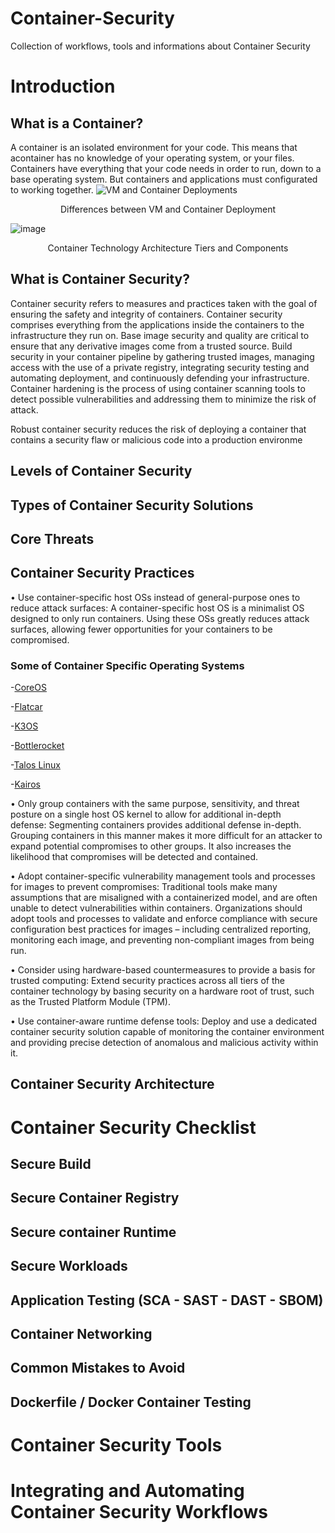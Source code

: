 # Container-Security
Collection of workflows, tools and informations about Container Security

# Introduction
## What is a Container?
A container is an isolated environment for your code. This means that acontainer has no knowledge of your operating system, or your files. Containers have everything that your code needs in order to run, down to a base operating system. But containers and applications must configurated to working together.
![VM and Container Deployments](https://www.veritis.com/wp-content/uploads/2019/09/virtual-machine-and-container-deployments.jpg)
<p align="center">Differences between VM and Container Deployment </p>

![image](https://github.com/GrimezSec/Container-Security/assets/128565483/fd2bbc26-c6a6-4e49-9250-2bcc52b17313)
<p align="center">Container Technology Architecture Tiers and Components </p>

## What is Container Security?

Container security refers to measures and practices taken with the goal of ensuring the safety and integrity of containers. Container security comprises everything from the applications inside the containers to the infrastructure they run on. Base image security and quality are critical to ensure that any derivative images come from a trusted source. Build security in your container pipeline by gathering trusted images, managing access with the use of a private registry, integrating security testing and automating deployment, and continuously defending your infrastructure. Container hardening is the process of using container scanning tools to detect possible vulnerabilities and addressing them to minimize the risk of attack.
 
 Robust container security reduces the risk of deploying a container that contains a security flaw or malicious code into a production environme

## Levels of Container Security

## Types of Container Security Solutions

## Core Threats

## Container Security Practices
• Use container-specific host OSs instead of general-purpose ones to reduce attack surfaces: A container-specific host OS is a minimalist OS designed to only run containers. Using these OSs greatly reduces attack surfaces, allowing fewer opportunities for your containers to be compromised.
### Some of Container Specific Operating Systems
-[CoreOS](https://fedoraproject.org/coreos/)

-[Flatcar](https://www.flatcar.org/)

-[K3OS](https://k3os.io/)

-[Bottlerocket](https://aws.amazon.com/bottlerocket/)

-[Talos Linux](https://www.talos.dev/)

-[Kairos](https://kairos.io/)


• Only group containers with the same purpose, sensitivity, and threat posture on a single host OS kernel to allow for additional in-depth defense: Segmenting containers provides additional defense in-depth. Grouping containers in this manner makes it more difficult for an attacker to expand potential compromises to other groups. It also increases the likelihood that compromises will be detected and contained.

• Adopt container-specific vulnerability management tools and processes for images to prevent compromises: Traditional tools make many assumptions that are misaligned with a containerized model, and are often unable to detect vulnerabilities within containers. Organizations should adopt tools and processes to validate and enforce compliance with secure configuration best practices for images – including centralized reporting, monitoring each image, and preventing non-compliant images from being run.

• Consider using hardware-based countermeasures to provide a basis for trusted computing: Extend security practices across all tiers of the container technology by basing security on a hardware root of trust, such as the Trusted Platform Module (TPM).

• Use container-aware runtime defense tools: Deploy and use a dedicated container security solution capable of monitoring the container environment and providing precise detection of anomalous and malicious activity within it.

## Container Security Architecture

# Container Security Checklist

## Secure Build
## Secure Container Registry
## Secure container Runtime
## Secure Workloads
## Application Testing (SCA - SAST - DAST - SBOM)
## Container Networking
## Common Mistakes to Avoid
## Dockerfile / Docker Container Testing

# Container Security Tools

# Integrating and Automating Container Security Workflows
